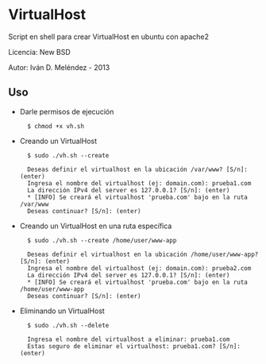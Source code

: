 VirtualHost
===========

Script en shell para crear VirtualHost en ubuntu con apache2

Licencia: New BSD

Autor: Iván D. Meléndez - 2013

Uso
--------

* Darle permisos de ejecución

        $ chmod +x vh.sh
        
        
* Creando un VirtualHost

        $ sudo ./vh.sh --create                        
                
        Deseas definir el virtualhost en la ubicación /var/www? [S/n]: (enter)
        Ingresa el nombre del virtualhost (ej: domain.com): prueba1.com
        La dirección IPv4 del server es 127.0.0.1? [S/n]: (enter)
        * [INFO] Se creará el virtualhost 'prueba.com' bajo en la ruta /var/www
        Deseas continuar? [S/n]: (enter)
                        

        
* Creando un VirtualHost en una ruta específica

        $ sudo ./vh.sh --create /home/user/www-app
        
        Deseas definir el virtualhost en la ubicación /home/user/www-app? [S/n]: (enter)
        Ingresa el nombre del virtualhost (ej: domain.com): prueba2.com
        La dirección IPv4 del server es 127.0.0.1? [S/n]: (enter)
        * [INFO] Se creará el virtualhost 'prueba.com' bajo en la ruta /home/user/www-app
        Deseas continuar? [S/n]: (enter)
        
        
* Eliminando un VirtualHost        
        
        $ sudo ./vh.sh --delete
        
        Ingresa el nombre del virtualhost a eliminar: prueba1.com
        Estas seguro de eliminar el virtualhost: prueba1.com? [S/n]: (enter)
  
